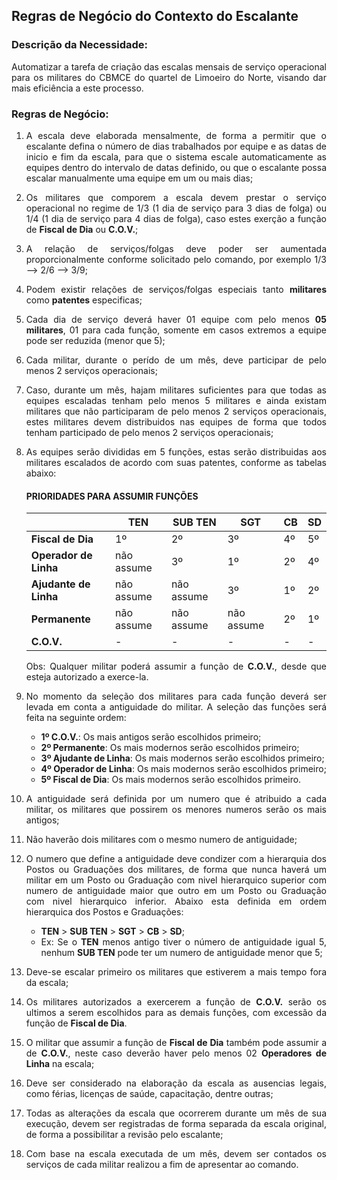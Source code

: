 <div style="text-align:justify">

## Regras de Negócio do Contexto do Escalante

### Descrição da Necessidade:
Automatizar a tarefa de criação das escalas mensais de serviço operacional para os militares do CBMCE do quartel de Limoeiro do Norte, visando dar mais eficiência a este processo.

### Regras de Negócio:

1. A escala deve elaborada mensalmente, de forma a permitir que o escalante defina o número de dias trabalhados por equipe e as datas de inicio e fim da escala, para que o sistema escale automaticamente as equipes dentro do intervalo de datas definido, ou que o escalante possa escalar manualmente uma equipe em um ou mais dias;

1. Os militares que comporem a escala devem prestar o serviço operacional no regime de 1/3 (1 dia de serviço para 3 dias de folga) ou 1/4 (1 dia de serviço para 4 dias de folga), caso estes exerção a função de **Fiscal de Dia** ou **C.O.V.**;

1. A relação de serviços/folgas deve poder ser aumentada proporcionalmente conforme solicitado pelo comando, por exemplo 1/3 --> 2/6 --> 3/9;

1. Podem existir relações de serviços/folgas especiais tanto **militares** como **patentes** especificas;

1. Cada dia de serviço deverá haver 01 equipe com pelo menos **05 militares**, 01 para cada função, somente em casos extremos a equipe pode ser reduzida (menor que 5);

1. Cada militar, durante o perído de um mês, deve participar de pelo menos 2 serviços operacionais;

1. Caso, durante um mês, hajam militares suficientes para que todas as equipes escaladas tenham pelo menos 5 militares e ainda existam militares que não participaram de pelo menos 2 serviços operacionais, estes militares devem distribuidos nas equipes de forma que todos tenham participado de pelo menos 2 serviços operacionais;

1. As equipes serão divididas em 5 funções, estas serão distribuidas aos militares escalados de acordo com suas patentes, conforme as tabelas abaixo:

    #### PRIORIDADES PARA ASSUMIR FUNÇÕES

    <div style="text-align:center">
    
    | | TEN | SUB TEN | SGT | CB | SD
    --- | --- | --- | --- | --- | ---
    **Fiscal de Dia** | 1º | 2º | 3º | 4º | 5º
    **Operador de Linha** | não assume | 3º | 1º | 2º | 4º
    **Ajudante de Linha** | não assume | não assume | 3º | 1º | 2º
    **Permanente** | não assume | não assume | não assume | 2º | 1º
    **C.O.V.** | - | - | - | - | -

    </div>

    Obs: Qualquer militar poderá assumir a função de **C.O.V.**, desde que esteja autorizado a exerce-la.

1. No momento da seleção dos militares para cada função deverá ser levada em conta a antiguidade do militar. A seleção das funções será feita na seguinte ordem:
    - **1º C.O.V.**: Os mais antigos serão escolhidos primeiro;
    - **2º Permanente**: Os mais modernos serão escolhidos primeiro;
    - **3º Ajudante de Linha**: Os mais modernos serão escolhidos primeiro;
    - **4º Operador de Linha**: Os mais modernos serão escolhidos primeiro;
    - **5º Fiscal de Dia**: Os mais modernos serão escolhidos primeiro.

1. A antiguidade será definida por um numero que é atribuido a cada militar, os militares que possirem os menores numeros serão os mais antigos;

1. Não haverão dois militares com o mesmo numero de antiguidade;

1. O numero que define a antiguidade deve condizer com a hierarquia dos Postos ou Graduações dos militares, de forma que nunca haverá um militar em um Posto ou Graduação com nivel hierarquico superior com numero de antiguidade maior que outro em um Posto ou Graduação com nivel hierarquico inferior. Abaixo esta definida em ordem hierarquica dos Postos e Graduações:
    - **TEN** > **SUB TEN** > **SGT** > **CB** > **SD**;
    - Ex: Se o **TEN** menos antigo tiver o número de antiguidade igual 5, nenhum **SUB TEN** pode ter um numero de antiguidade menor que 5;

1. Deve-se escalar primeiro os militares que estiverem a mais tempo fora da escala;

1. Os militares autorizados a exercerem a função de **C.O.V.** serão os ultimos a serem escolhidos para as demais funções, com excessão da função de **Fiscal de Dia**.

1. O militar que assumir a função de **Fiscal de Dia** também pode assumir a de **C.O.V.**, neste caso deverão haver pelo menos 02 **Operadores de Linha** na escala;

1. Deve ser considerado na elaboração da escala as ausencias legais, como férias, licenças de saúde, capacitação, dentre outras;

1. Todas as alterações da escala que ocorrerem durante um mês de sua execução, devem ser registradas de forma separada da escala original, de forma a possibilitar a revisão pelo escalante;

1. Com base na escala executada de um mês, devem ser contados os serviços de cada militar realizou a fim de apresentar ao comando.

</div>